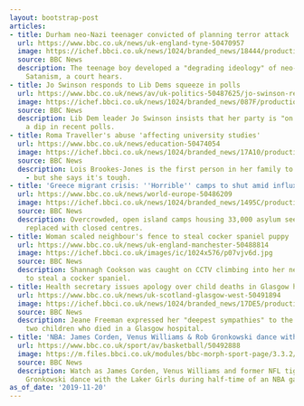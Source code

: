 ```yaml
---
layout: bootstrap-post
articles:
- title: Durham neo-Nazi teenager convicted of planning terror attack
  url: https://www.bbc.co.uk/news/uk-england-tyne-50470957
  image: https://ichef.bbci.co.uk/news/1024/branded_news/18444/production/_109469399_manchestercrowncourt.jpg
  source: BBC News
  description: The teenage boy developed a "degrading ideology" of neo-Nazism and
    Satanism, a court hears.
- title: Jo Swinson responds to Lib Dems squeeze in polls
  url: https://www.bbc.co.uk/news/av/uk-politics-50487625/jo-swinson-responds-to-lib-dems-squeeze-in-polls
  image: https://ichef.bbci.co.uk/news/1024/branded_news/087F/production/_109757120_p07vkb74.jpg
  source: BBC News
  description: Lib Dem leader Jo Swinson insists that her party is "on the up" despite
    a dip in recent polls.
- title: Roma Traveller's abuse 'affecting university studies'
  url: https://www.bbc.co.uk/news/education-50474054
  image: https://ichef.bbci.co.uk/news/1024/branded_news/17A10/production/_109748769_loisbrookesjones.jpg
  source: BBC News
  description: Lois Brookes-Jones is the first person in her family to go to university
    - but she says it's tough.
- title: 'Greece migrant crisis: ''Horrible'' camps to shut amid influx'
  url: https://www.bbc.co.uk/news/world-europe-50486209
  image: https://ichef.bbci.co.uk/news/1024/branded_news/1495C/production/_109761348_058016669-1.jpg
  source: BBC News
  description: Overcrowded, open island camps housing 33,000 asylum seekers will be
    replaced with closed centres.
- title: Woman scaled neighbour's fence to steal cocker spaniel puppy
  url: https://www.bbc.co.uk/news/uk-england-manchester-50488814
  image: https://ichef.bbci.co.uk/images/ic/1024x576/p07vjv6d.jpg
  source: BBC News
  description: Shannagh Cookson was caught on CCTV climbing into her neighbour's garden
    to steal a cocker spaniel.
- title: Health secretary issues apology over child deaths in Glasgow hospital
  url: https://www.bbc.co.uk/news/uk-scotland-glasgow-west-50491894
  image: https://ichef.bbci.co.uk/news/1024/branded_news/17DE5/production/_109756779_gettyimages-1097342764.jpg
  source: BBC News
  description: Jeane Freeman expressed her "deepest sympathies" to the families of
    two children who died in a Glasgow hospital.
- title: 'NBA: James Corden, Venus Williams & Rob Gronkowski dance with LA Laker Girls'
  url: https://www.bbc.co.uk/sport/av/basketball/50492888
  image: https://m.files.bbci.co.uk/modules/bbc-morph-sport-page/3.3.2/images/bbc-sport-logo.png
  source: BBC News
  description: Watch as James Corden, Venus Williams and former NFL tight end Rob
    Gronkowski dance with the Laker Girls during half-time of an NBA game.
as_of_date: '2019-11-20'
---
```


